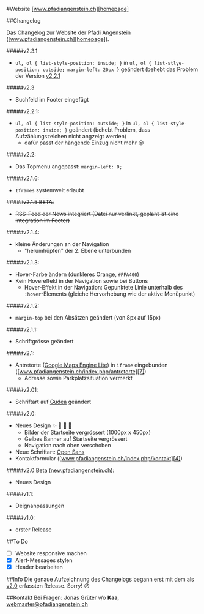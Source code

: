 #Website [www.pfadiangenstein.ch][homepage]

##Changelog

Das Changelog zur Website der Pfadi Angenstein ([www.pfadiangenstein.ch][homepage]).

#####v2.3.1
- `ul, ol { list-style-position: inside; }` in `ul, ol { list-stlye-position: outside; margin-left: 20px }` geändert (behebt das Problem der Version [v2.2.1](9)

#####v2.3
- Suchfeld im Footer eingefügt

#####v2.2.1:
- `ul, ol { list-style-position: outside; }` in `ul, ol { list-style-position: inside; }` geändert (behebt Problem, dass Aufzählungszeichen nicht angzeigt werden)
  - dafür passt der hängende Einzug nicht mehr :unamused:
 
#####v2.2:
- Das Topmenu angepasst: `margin-left: 0;`

#####v2.1.6:
- `Iframes` systemweit erlaubt

#####~~v2.1.5 BETA:~~
- ~~RSS-Feed der News integriert (Datei nur verlinkt, geplant ist eine Integration im Footer)~~ 

#####v2.1.4:
- kleine Änderungen an der Navigation
  - "herumhüpfen" der 2. Ebene unterbunden

#####v2.1.3:
- Hover-Farbe ändern (dunkleres Orange, `#FFA400`)
- Kein Hovereffekt in der Navigation sowie bei Buttons
  - Hover-Effekt in der Navigation: Gepunktete Linie unterhalb des `:hover`-Elements (gleiche Hervorhebung wie der aktive Menüpunkt)

#####v2.1.2:
- `margin-top` bei den Absätzen geändert (von 8px auf 15px)

#####v2.1.1:
- Schriftgrösse geändert

#####v2.1:
- Antretorte ([Google Maps Engine Lite][6]) in `iframe` eingebunden ([www.pfadiangenstein.ch/index.php/antretorte][7])
  - Adresse sowie Parkplatzsituation vermerkt

#####v2.01:
- Schriftart auf [Gudea][gudea] geändert

#####v2.0:
- Neues Design :sparkles: :tada: :tada: :confetti_ball:
  - Bilder der Startseite vergrössert (1000px x 450px)
  - Gelbes Banner auf Startseite vergrössert
  - Navigation nach oben verschoben
- Neue Schriftart: [Open Sans][3]
- Kontaktformular ([www.pfadiangenstein.ch/index.php/kontakt][4])


#####v2.0 Beta ([new.pfadiangenstein.ch][2]):
- Neues Design

#####v1.1:
- Deignanpassungen

#####v1.0:
- erster Release

##To Do
- [ ] Website responsive machen
- [x] Alert-Messages stylen
- [x] Header bearbeiten
 
##Info
Die genaue Aufzeichnung des Changelogs begann erst mit dem als [v2.0][8] erfassten Release. Sorry! :hushed:

##Kontakt
Bei Fragen: Jonas Grüter v/o **Kaa**, [webmaster@pfadiangenstein.ch][1]

[homepage]: http://www.pfadiangenstein.ch "www.pfadiangenstein.ch"
[1]: mailto:webmaster@pfadiangenstein.ch "webmaster@pfadiangenstein.ch"
[2]: http://new.pfadiangenstein.ch "new.pfadiangenstein.ch"
[3]: http://www.google.com/fonts/specimen/Open+Sans "Open Sans"
[4]: http://www.pfadiangenstein.ch/index.php/kontakt "Kontaktformular"
[gudea]: http://www.google.com/fonts/specimen/Gudea "Gudea"
[6]: https://mapsengine.google.com/map/ "Google Maps Engine Lite"
[7]: http://www.pfadiangenstein.ch/index.php/antretorte "Antretorte"
[8]: https://github.com/faitnoise/Website/blob/master/README.md#v20 "Release 2.0"
[9]: https://github.com/faitnoise/Website/blob/master/README.md#v211 "Release 2.1.1"
